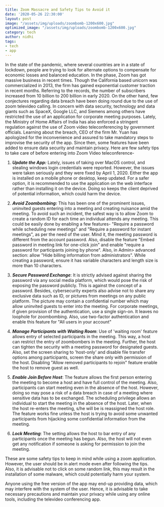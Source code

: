 ```yaml
---
title: Zoom Massacre and Safety Tips to Avoid it
date: '2020-05-26 22:30:00'
layout: post
image: "/assets/img/uploads/zoombomb-1200x600.jpg"
optimized_image: "/assets/img/uploads/zoombomb-1200x600.jpg"
category: tech
author: nidhi
tags:
- tech
- app
---
```


In the state of the pandemic, where several countries are in a state of lockdown, people are trying to look for alternate options to compensate for economic losses and balanced education.
In the phase, Zoom has got massive business in recent times.  Though the California based unicorn was commercialized in 2013, the firm has gained exponential customer traction in recent months. Referring to the records, the number of subscribers increased from 10 billion to 200 billion in early 2020.
On the other hand,  few conjectures regarding data breach have been doing round due to the use of zoom televideo calling. In concern with data security, technology and data giants such as SpaceX, Google LLC, and Siemens among others have restricted the use of an application for corporate meeting purposes. Lately, the Ministry of Home Affairs of India has also enforced a stringent regulation against the use of Zoom video teleconferencing by government officials.
Learning about the breach, CEO of the firm Mr. Yuan has apologized for the inconvenience and assured to take mandatory steps to improvise the security of the app.
Since then, some features have been added to ensure data security and maintain privacy. Here are few safety tips to take care of before entering into Zoom Video teleconference-
   1. ***Update the App:***  Lately, issues of taking over MacOS control, and stealing windows login credentials were reported. However, the issues were taken seriously and they were fixed by April 1, 2020. 
  Either the app is installed on a mobile phone or desktop, keep updated.
  For a safer option, it is recommended to use the application on the web interface rather than installing it on the device. Doing so keeps the client deprived of potential information, which could harm the device.
  
  
2. ***Avoid Zoombombing:*** This has been one of the prominent issues, uninvited guests entering into a meeting and creating nuisance amid the meeting. 
To avoid such an incident, the safest way is to allow Zoom to create a random ID for each time an individual attends any meeting. This could be easily done by enabling a few features-
"Require a password while scheduling new meetings" and "Require a password for instant meetings", as per the need of the user. Mind it, the meeting password is different from the account password.
Also, disable the feature "Embed password in meeting link for one-click join" and enable "require a password for participants joining by phone".
Also, in Admin> advanced section: allow "Hide billing information from administrators". 
While creating a password, ensure it has variable characters and length size is more than 10 characters.

3. ***Secure Password Exchange***: It is strictly advised against sharing the password via any social media platform, which would pose the risk of exposing the password publicly. This is against the concept of a password.  Besides, cybersecurity experts also advise not to share any exclusive data such as ID, or pictures from meetings on any public platform. The picture may contain a confidential number which may allow uninvited guests to enter into the meeting.
For corporate meetings, if given provision of the authentication, use a single sign-on. It leaves no loophole for zoombombing. Also, use two-factor authentication and enable this feature for "All users in your account"


4. ***Manage Participants with Waiting Room***: Use of 'waiting room' feature allows entry of selected participants in the meeting. This way, a host can restrict the entry of zoombombers in the meeting.
Further, the host can tighten the security with a meeting password for designated guests.
Also, set the screen sharing to 'host-only' and disable file transfer options among participants, screen the share only with permission of the host.
Disabling "Allow removed participants to rejoin" feature enable the host to remove guest as well.


5. ***Enable Join Before Host***: The feature allows the first person entering the meeting to become a host and have full control of the meeting. Also, participants can start meeting even in the absence of the host. However, doing so may pose a risk of a data breach in case of a meeting where sensitive data has to be exchanged.
The scheduling privilege allows an individual to start the meeting in the absence of the host. Later, when the host re-enters the meeting, s/he will be is reassigned the host role. 
The feature works fine unless the host is trying to avoid some unwanted participants from hijacking some confidential information from the meeting.

6. ***Lock Meeting***:  The setting allows the host to bar entry of any participants once the meeting has begun. Also, the host will not even get any notification if someone is asking for permission to join the meeting.

These are some safety tips to keep in mind while using a zoom application. However, the user should be in alert mode even after following the tips. Also, it is advisable not to click on some random link, this may result in the installation of some malware, which could potentially harm your system.

Anyone using the free version of the app may end-up providing data, which may interfere with the system of the user. Hence, it is advisable to take necessary precautions and maintain your privacy while using any online tools, including the televideo conferencing app.
